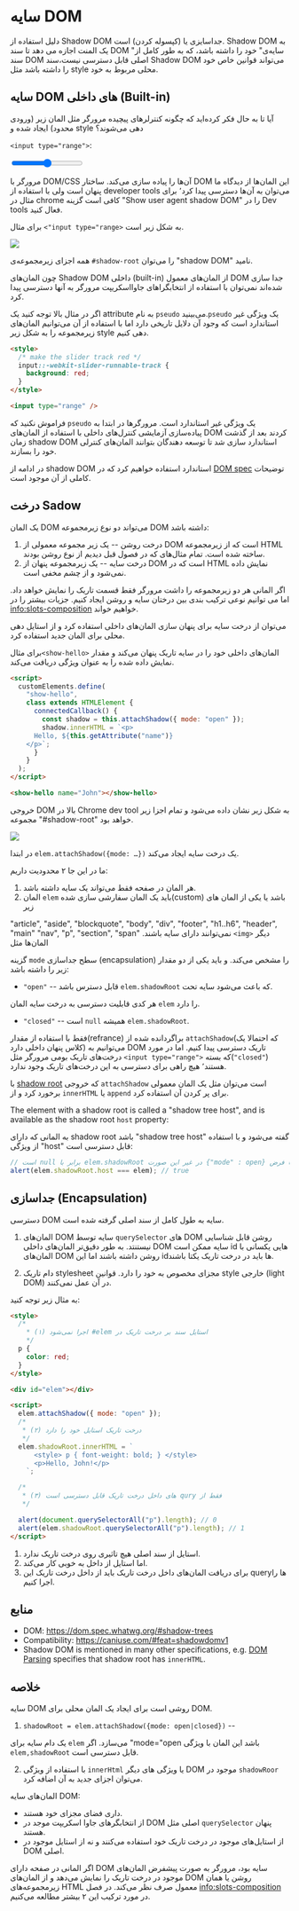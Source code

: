 # سایه‌ DOM

دلیل استفاده از Shadow DOM جداسایزی یا (کپسوله کردن) است. Shadow DOM به یک المنت اجازه می دهد تا سند DOM "سایه‌ی" خود را داشته باشد، که به طور کامل از سند DOM اصلی قابل دسترسی نیست،سند Shadow DOM می‌تواند قوانین خاص خود را داشته باشد مثل style محلی مربوط به خود.

## سایه DOM های داخلی (Built-in)

آیا تا به حال فکر کرده‌اید که چگونه کنترلرهای پیچیده مرورگر مثل المان زیر (ورودی محدود) ایجاد شده و style دهی می‌شوند؟

`<input type="range">`:

<p>
<input type="range">
</p>

مرورگر با DOM/CSS آن‌ها را پیاده سازی می‌کند. ساختار DOM این المان‌ها از دیدگاه ما پنهان است ولی با استفاده از developer tools می‌توان به آن‌ها دسترسی پیدا کرد٬ برای مثال در chrome کافی‌ است گزینه "Show user agent shadow DOM" را در Dev tools فعال کنید.

برای مثال `<"input type="range>` به شکل زیر است.

![](shadow-dom-range.png)

همه اجزای زیرمجموعه‌ی `#shadow-root` را می‌توان "shadow DOM" نامید.

چون المان‌های Shadow DOM داخلی (built-in) از المان‌های معمول DOM جدا سازی شده‌اند نمی‌توان با استفاده از انتخابگراهای جاوااسکریپت مرورگر به آنها دسترسی پیدا کرد.

اگر در مثال بالا توجه کنید یک attribute به نام `pseudo` می‌بینید.`pseudo` یک ویژگی غیر استاندارد است که وجود آن دلایل تاریخی دارد اما با استفاده از آن می‌توانیم المان‌های زیرمجموعه را به شکل زیر style دهی کنیم.

```html run autorun
<style>
  /* make the slider track red */
  input::-webkit-slider-runnable-track {
    background: red;
  }
</style>

<input type="range" />
```

فراموش نکنید که `pseudo` یک ویژگی غیر استاندارد است. مرورگر‌ها در ابتدا به پیاده‌سازی آزمایشی کنترل‌های داخلی با استفاده از المان‌های DOM کردند بعد از گذشت زمان shadow DOM استاندارد سازی شد تا توسعه دهندگان بتوانند المان‌های کنترلی خود را بسازند.

در ادامه از shadow DOM استاندارد استفاده خواهیم کرد که در [DOM spec](https://dom.spec.whatwg.org/#shadow-trees) توضیحات کاملی از آن موجود است.

## درخت Sadow

یک المان DOM می‌تواند دو نوع زیرمجموعه DOM داشته باشد:

1. درخت روشن -- یک زیر مجموعه معمولی از DOM است که از زیرمجموعه HTML ساخته شده است. تمام مثال‌های که در فصول قبل دیدیم از نوع روشن بودند.
2. درخت سایه -- یک زیرمجموعه پنهان از DOM است که در HTML نمایش داده نمی‌شود و از چشم مخفی است.

اگر المانی هر دو زیرمجموعه را داشت مرورگر فقط قسمت تاریک را نمایش خواهد داد. اما می توانیم نوعی ترکیب بندی بین درختان سایه و روشن ایجاد کنیم. جزیات بیشتر را در <info:slots-composition> خواهیم خواند.

می‌توان از درخت سایه برای پنهان سازی المان‌های داخلی استفاده کرد و از استایل دهی محلی برای المان جدید استفاده کرد.

برای مثال`<show-hello>` المان‌های داخلی خود را در سایه تاریک پنهان می‌کند و مقدار نمایش داده شده را به عنوان ویژگی دریافت می‌کند.

```html run autorun height=60
<script>
  customElements.define(
    "show-hello",
    class extends HTMLElement {
      connectedCallback() {
        const shadow = this.attachShadow({ mode: "open" });
        shadow.innerHTML = `<p>
      Hello, ${this.getAttribute("name")}
    </p>`;
      }
    }
  );
</script>

<show-hello name="John"></show-hello>
```

خروجی DOM بالا در Chrome dev tool به شکل زیر نشان داده می‌شود و تمام اجزا زیر مجموعه "#shadow-root" خواهد بود.

![](shadow-dom-say-hello.png)

در ابتدا `elem.attachShadow({mode: …})` یک درخت سایه ایجاد می‌کند.

ما در این جا ۲ محدودیت داریم:

1. هر المان در صفحه فقط می‌تواند یک سایه داشته باشد.
2. المان `elem` باید یک المان سفارشی سازی شده(custom) باشد یا یکی از المان های زیر

"article", "aside", "blockquote", "body", "div", "footer", "h1..h6", "header", "main" "nav", "p", "section", "span"
.نمی‌توانند دارای سایه باشند `<img>` دیگر المان‌ها مثل

گزینه `mode` سطح جداسازی (encapsulation) را مشخص می‌کند. و باید یکی از دو مقدار زیر را داشته باشد:

- `"open"` -- قابل دسترس باشد `elem.shadowRoot` که باعث می‌شود سایه تحت.

هر کدی قابلیت دسترسی به درخت سایه المان `elem` را دارد.

- `"closed"` -- است `null` همیشه `elem.shadowRoot`.

فقط با استفاده از مقدار(refrance) براگردانده شده از `attachShadow`(که احتمالا یک کلاس پنهان داخلی دارد) می‌توانیم به DOM تاریک دسترسی پیدا کنیم. اما در مورد درخت‌های تاریک بومی مرورگر مثل `<input type="range">` که بسته(`"closed"`) هستند٬ هیچ راهی برای دسترسی به این درخت‌های تاریک وجود ندارد.

با [shadow root](https://dom.spec.whatwg.org/#shadowroot) که خروجی `attachShadow` است می‌توان مثل یک المان معمولی برخورد کرد و از `innerHTML` یا `append` برای پر کردن آن استفاده کرد.

The element with a shadow root is called a "shadow tree host", and is available as the shadow root `host` property:

به المانی که دارای shadow root باشد "shadow tree host" گفته می‌شود و با استفاده از ویژگی "host" قابل دسترسی است:

```js
// است null برابر با elem.shadowRoot در غیر این صورت {"mode" : open} با فرض
alert(elem.shadowRoot.host === elem); // true
```

## جداسازی (Encapsulation)

دسترسی DOM سایه به طول کامل از سند اصلی گرفته شده است.

1. المان‌های DOM سایه توسط `querySelector` های DOM روشن قابل شناسایی نیستنتد. به طور دقیق‌تر المان‌های داخلی DOM سایه ممکن است id هایی یکسانی با المان‌های DOM روشن داشته باشند اما این idها باید در درخت تاریک یکتا باشند.

2. دام تاریک stylesheet مجزای مخصوص به خود را دارد. قوانین style خارجی (light DOM) در آن عمل نمی‌کنند.

به مثال زیر توجه کنید:

```html run untrusted height=40
<style>
  /*  
	* اجرا نمی‌شود (۱) #elem استایل سند بر درخت تاریک در 	
	*/
  p {
    color: red;
  }
</style>

<div id="elem"></div>

<script>
  elem.attachShadow({ mode: "open" });
  /*
   * درخت تاریک استایل خود را دارد (۲)
   */
  elem.shadowRoot.innerHTML = `
      <style> p { font-weight: bold; } </style>
      <p>Hello, John!</p>
    `;

  /*
   * (۳) ‌های داخل درخت تاریک قابل دسترسی است qury فقط از
   */

  alert(document.querySelectorAll("p").length); // 0
  alert(elem.shadowRoot.querySelectorAll("p").length); // 1
</script>
```

1. استایل از سند اصلی هیچ تاثیری روی درخت تاریک ندارد.
2. اما استایل از داخل به خوبی کار می‌کند.
3. برای دریافت المان‌های داخل درخت تاریک باید از داخل درخت تاریک این query‌ها را اجرا کنیم.

## منابع

- DOM: <https://dom.spec.whatwg.org/#shadow-trees>
- Compatibility: <https://caniuse.com/#feat=shadowdomv1>
- Shadow DOM is mentioned in many other specifications, e.g. [DOM Parsing](https://w3c.github.io/DOM-Parsing/#the-innerhtml-mixin) specifies that shadow root has `innerHTML`.

## خلاصه

سایه DOM روشی است برای ایجاد یک المان محلی برای DOM.

1. `shadowRoot = elem.attachShadow({mode: open|closed})` --

یک دام سایه برای `elem` می‌سازد. اگر "mode="open باشد این المان با ویژگی `elem,shadowRoot` قابل دسترسی است.

2. با استفاده از ویژگی `innerHtml` یا ویژگی های دیگر DOM موجود در `shadowRoor` می‌توان اجزای جدید به آن اضافه کرد.

المان‌های سایه DOM:

- داری فضای مجزای خود هستند.
- از انتخابگر‌های جاوا اسکریپت موجد در DOM اصلی مثل `querySelector` پنهان هستند.
- از استایل‌های موجود در درخت تاریک خود استفاده می‌کنند و نه از استایل موجود در DOM اصلی.

اگر المانی در صفحه دارای DOM سایه بود، مرورگر به صورت پیشفرض المان‌های موجود در درخت تاریک را نمایش می‌دهد و از المان‌های DOM روشن یا همان زیرمجموعه‌های HTML معمول صرف نظر می‌کند. در فصل <info:slots-composition> در مورد ترکیب این ۲ بیشتر مطالعه می‌کنیم.
